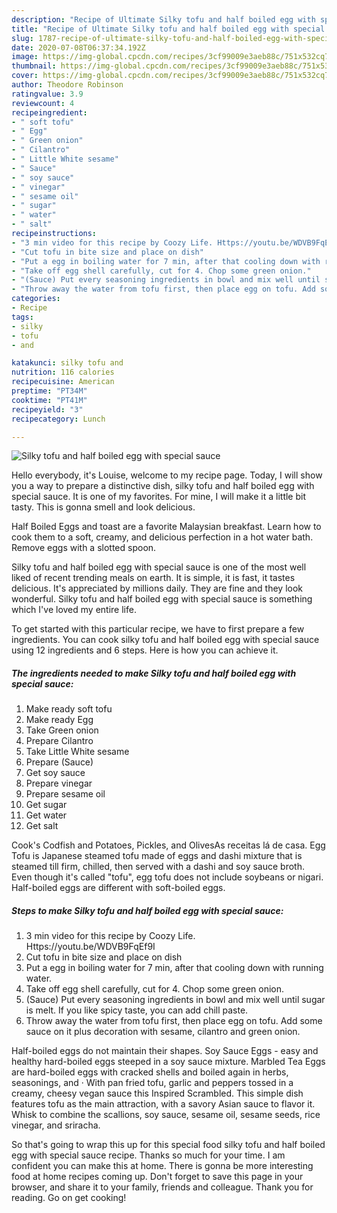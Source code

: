 ```yaml
---
description: "Recipe of Ultimate Silky tofu and half boiled egg with special sauce"
title: "Recipe of Ultimate Silky tofu and half boiled egg with special sauce"
slug: 1787-recipe-of-ultimate-silky-tofu-and-half-boiled-egg-with-special-sauce
date: 2020-07-08T06:37:34.192Z
image: https://img-global.cpcdn.com/recipes/3cf99009e3aeb88c/751x532cq70/silky-tofu-and-half-boiled-egg-with-special-sauce-recipe-main-photo.jpg
thumbnail: https://img-global.cpcdn.com/recipes/3cf99009e3aeb88c/751x532cq70/silky-tofu-and-half-boiled-egg-with-special-sauce-recipe-main-photo.jpg
cover: https://img-global.cpcdn.com/recipes/3cf99009e3aeb88c/751x532cq70/silky-tofu-and-half-boiled-egg-with-special-sauce-recipe-main-photo.jpg
author: Theodore Robinson
ratingvalue: 3.9
reviewcount: 4
recipeingredient:
- " soft tofu"
- " Egg"
- " Green onion"
- " Cilantro"
- " Little White sesame"
- " Sauce"
- " soy sauce"
- " vinegar"
- " sesame oil"
- " sugar"
- " water"
- " salt"
recipeinstructions:
- "3 min video for this recipe by Coozy Life. Https://youtu.be/WDVB9FqEf9I"
- "Cut tofu in bite size and place on dish"
- "Put a egg in boiling water for 7 min, after that cooling down with running water."
- "Take off egg shell carefully, cut for 4. Chop some green onion."
- "(Sauce) Put every seasoning ingredients in bowl and mix well until sugar is melt. If you like spicy taste, you can add chill paste."
- "Throw away the water from tofu first, then place egg on tofu. Add some sauce on it plus decoration with sesame, cilantro and green onion."
categories:
- Recipe
tags:
- silky
- tofu
- and

katakunci: silky tofu and 
nutrition: 116 calories
recipecuisine: American
preptime: "PT34M"
cooktime: "PT41M"
recipeyield: "3"
recipecategory: Lunch

---
```



![Silky tofu and half boiled egg with special sauce](https://img-global.cpcdn.com/recipes/3cf99009e3aeb88c/751x532cq70/silky-tofu-and-half-boiled-egg-with-special-sauce-recipe-main-photo.jpg)

Hello everybody, it's Louise, welcome to my recipe page. Today, I will show you a way to prepare a distinctive dish, silky tofu and half boiled egg with special sauce. It is one of my favorites. For mine, I will make it a little bit tasty. This is gonna smell and look delicious.

Half Boiled Eggs and toast are a favorite Malaysian breakfast. Learn how to cook them to a soft, creamy, and delicious perfection in a hot water bath. Remove eggs with a slotted spoon.

Silky tofu and half boiled egg with special sauce is one of the most well liked of recent trending meals on earth. It is simple, it is fast, it tastes delicious. It's appreciated by millions daily. They are fine and they look wonderful. Silky tofu and half boiled egg with special sauce is something which I've loved my entire life.


To get started with this particular recipe, we have to first prepare a few ingredients. You can cook silky tofu and half boiled egg with special sauce using 12 ingredients and 6 steps. Here is how you can achieve it.

<!--inarticleads1-->

##### The ingredients needed to make Silky tofu and half boiled egg with special sauce:

1. Make ready  soft tofu
1. Make ready  Egg
1. Take  Green onion
1. Prepare  Cilantro
1. Take  Little White sesame
1. Prepare  (Sauce)
1. Get  soy sauce
1. Prepare  vinegar
1. Prepare  sesame oil
1. Get  sugar
1. Get  water
1. Get  salt


Cook&#39;s Codfish and Potatoes, Pickles, and OlivesAs receitas lá de casa. Egg Tofu is Japanese steamed tofu made of eggs and dashi mixture that is steamed till firm, chilled, then served with a dashi and soy sauce broth. Even though it&#39;s called &#34;tofu&#34;, egg tofu does not include soybeans or nigari. Half-boiled eggs are different with soft-boiled eggs. 

<!--inarticleads2-->

##### Steps to make Silky tofu and half boiled egg with special sauce:

1. 3 min video for this recipe by Coozy Life. Https://youtu.be/WDVB9FqEf9I
1. Cut tofu in bite size and place on dish
1. Put a egg in boiling water for 7 min, after that cooling down with running water.
1. Take off egg shell carefully, cut for 4. Chop some green onion.
1. (Sauce) Put every seasoning ingredients in bowl and mix well until sugar is melt. If you like spicy taste, you can add chill paste.
1. Throw away the water from tofu first, then place egg on tofu. Add some sauce on it plus decoration with sesame, cilantro and green onion.


Half-boiled eggs do not maintain their shapes. Soy Sauce Eggs - easy and healthy hard-boiled eggs steeped in a soy sauce mixture. Marbled Tea Eggs are hard-boiled eggs with cracked shells and boiled again in herbs, seasonings, and · With pan fried tofu, garlic and peppers tossed in a creamy, cheesy vegan sauce this Inspired Scrambled. This simple dish features tofu as the main attraction, with a savory Asian sauce to flavor it. Whisk to combine the scallions, soy sauce, sesame oil, sesame seeds, rice vinegar, and sriracha. 

So that's going to wrap this up for this special food silky tofu and half boiled egg with special sauce recipe. Thanks so much for your time. I am confident you can make this at home. There is gonna be more interesting food at home recipes coming up. Don't forget to save this page in your browser, and share it to your family, friends and colleague. Thank you for reading. Go on get cooking!
